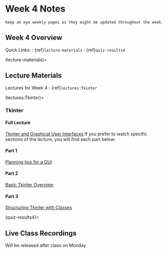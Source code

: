 Week 4 Notes
============================

```{note}
Keep an eye weekly pages as they might be updated throughout the week.
```

## Week 4 Overview

Quick Links:
: {ref}`lecture-materials`
: {ref}`quiz-results4`

(lecture-materials)=
## Lecture Materials

Lectures for Week 4
: {ref}`lectures:Tkinter`

(lectures:Tkinter)=
### Tkinter

#### Full Lecture
[Tkinter and Graphical User Interfaces](https://uci.yuja.com/V/Video?v=2301628&node=8312739&a=2055913874&autoplay=1)
If you prefer to watch specific sections of the lecture, you will find each part below:

#### Part 1
[Planning tips for a GUI](https://uci.yuja.com/V/Video?v=2311938&node=8335521&a=285910547&autoplay=1)
#### Part 2
[Basic Tkinter Overview](https://uci.yuja.com/V/Video?v=2311950&node=8335572&a=1924101216&autoplay=1)
#### Part 3
[Structuring Tkinter with Classes](https://uci.yuja.com/V/Video?v=2311976&node=8335658&a=1815687944&autoplay=1)

(quiz-results4)=
## Live Class Recordings

Will be released after class on Monday
